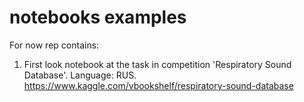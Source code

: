 # notebooks examples
For now rep contains: 
1. First look notebook at the task in competition 'Respiratory Sound Database'. Language: RUS.
                        https://www.kaggle.com/vbookshelf/respiratory-sound-database
